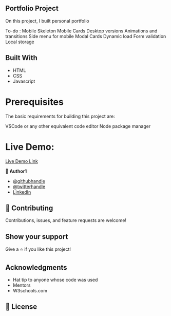 ## Portfolio Project

On this project, I built personal portfolio

To-do :
 Mobile Skeleton
 Mobile Cards
 Desktop versions
 Animations and transitions
 Side menu for mobile
 Modal Cards
 Dynamic load
 Form validation
 Local storage

## Built With

- HTML
- CSS
- Javascript

# Prerequisites
The basic requirements for building this project are:

VSCode or any other equivalent code editor
Node package manager

# Live Demo:

[Live Demo Link](https://ekenecf.github.io)

👤 **Author1**

- [@githubhandle](https://github.com/ekenecf)
- [@twitterhandle](https://twitter.com/ekene070)
- [LinkedIn](https://linkedin.com/in/EkeneNwachukwu)



## 🤝 Contributing

Contributions, issues, and feature requests are welcome!

## Show your support

Give a ⭐️ if you like this project!

## Acknowledgments

- Hat tip to anyone whose code was used
- Mentors
- W3schools.com

## 📝 License